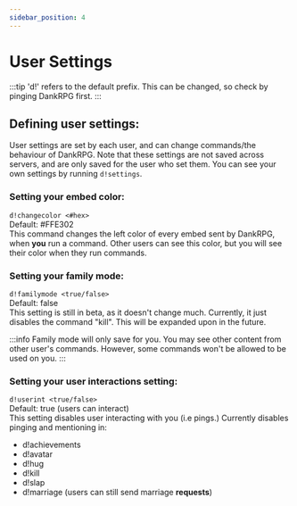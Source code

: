 ```yaml
---
sidebar_position: 4
---
```


# User Settings
:::tip
'd!' refers to the default prefix. This can be changed, so check by pinging DankRPG first.
:::

## Defining user settings:
User settings are set by each user, and can change commands/the behaviour of DankRPG. Note that these settings are not saved across servers, and are only saved for the user who set them. You can see your own settings by running `d!settings`.

### Setting your embed color:
`d!changecolor <#hex>` <br />
Default: #FFE302 <br />
This command changes the left color of every embed sent by DankRPG, when **you** run a command. Other users can see this color, but you will see their color when they run commands.

### Setting your family mode:
`d!familymode <true/false>` <br />
Default: false <br />
This setting is still in beta, as it doesn't change much. Currently, it just disables the command "kill". This will be expanded upon in the future.

:::info
Family mode will only save for you. You may see other content from other user's commands. However, some commands won't be allowed to be used on you.
:::

### Setting your user interactions setting:
`d!userint <true/false>` <br />
Default: true (users can interact) <br />
This setting disables user interacting with you (i.e pings.) Currently disables pinging and mentioning in:
- d!achievements
- d!avatar
- d!hug
- d!kill
- d!slap
- d!marriage (users can still send marriage **requests**)